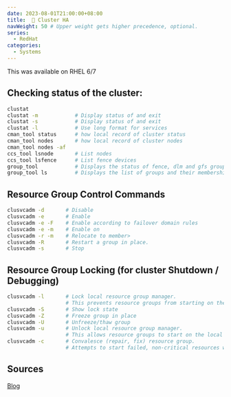 ```yaml
---
date: 2023-08-01T21:00:00+08:00
title:  🎳 Cluster HA
navWeight: 50 # Upper weight gets higher precedence, optional.
series:
  - RedHat
categories:
  - Systems
---
```


This was available on RHEL 6/7 

## Checking status of the cluster:

```bash
clustat
clustat -m            # Display status of and exit
clustat -s            # Display status of and exit
clustat -l            # Use long format for services
cman_tool status      # how local record of cluster status
cman_tool nodes       # how local record of cluster nodes
cman_tool nodes -af
ccs_tool lsnode       # List nodes
ccs_tool lsfence      # List fence devices
group_tool            # Displays the status of fence, dlm and gfs groups
group_tool ls         # Displays the list of groups and their membership
```


## Resource Group Control Commands

```bash
clusvcadm -d       # Disable
clusvcadm -e       # Enable
clusvcadm -e -F    # Enable according to failover domain rules
clusvcadm -e -m    # Enable on
clusvcadm -r -m    # Relocate to member>
clusvcadm -R       # Restart a group in place.
clusvcadm -s       # Stop 
```


## Resource Group Locking (for cluster Shutdown / Debugging)

```bash
clusvcadm -l       # Lock local resource group manager. 
                   # This prevents resource groups from starting on the local node.
clusvcadm -S       # Show lock state
clusvcadm -Z       # Freeze group in place
clusvcadm -U       # Unfreeze/thaw group
clusvcadm -u       # Unlock local resource group manager.
                   # This allows resource groups to start on the local node.
clusvcadm -c       # Convalesce (repair, fix) resource group.
                   # Attempts to start failed, non-critical resources within a resource group.
```


## Sources

[Blog](https://dineshjadhav.wordpress.com/linux-cluster-commands/)